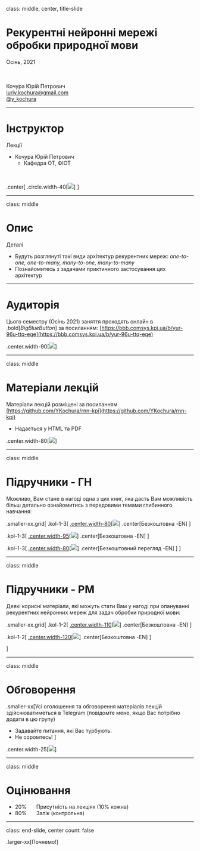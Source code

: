 class: middle, center, title-slide 

# Рекурентні нейронні мережі обробки природної мови

Осінь, 2021

<br><br>
Кочура Юрій Петрович<br>
[iuriy.kochura@gmail.com](mailto:iuriy.kochura@gmail.com) <br>
<a href="https://t.me/y_kochura">@y_kochura</a> <br>


---

# Інструктор

Лекції
- Кочура Юрій Петрович
  - Кафедра ОТ, ФІОТ

<br>

.center[
.circle.width-40[![](figures/course-details/ykochura.jpg)]
]

---

class: middle

# Опис

Деталі

- Будуть розглянуті такі види архітектур рекурентних мереж: *one-to-one, one-to-many, many-to-one, many-to-many*
- Познайомитесь з задачами приктичного застосування цих архітектур


---


# Аудиторія

Цього семестру (Осінь 2021) заняття проходять онлайн в .bold[*BigBlueButton*] за посиланням:  [https://bbb.comsys.kpi.ua/b/yur-96u-ttq-eqe](https://bbb.comsys.kpi.ua/b/yur-96u-ttq-eqe)

.center.width-90[![](figures/course-details/bbb.png)]

---

class: middle 

# Матеріали лекцій

Матеріали лекцій розміщені за посиланням [https://github.com/YKochura/rnn-kpi](https://github.com/YKochura/rnn-kpi)

- Надається у HTML та PDF


.center.width-80[![](figures/course-details/github.png)]

---

class: middle

# Підручники - ГН

 Можливо, Вам стане в нагоді одна з цих книг, яка дасть Вам можливість більш детально ознайомитись з передовими темами глибинного навчання:

.smaller-xx.grid[
.kol-1-3[
[.center.width-80[![](figures/course-details/deep-learning-book-goodfellow-cover.jpg)]](https://www.deeplearningbook.org/)
.center[Безкоштовна -EN]
]

.kol-1-3[
[.center.width-95[![](figures/course-details/Neural-Networks-and-Deep-Learning.png)]](http://neuralnetworksanddeeplearning.com/index.html)
.center[Безкоштовна -EN]
]

.kol-1-3[
[.center.width-80[![](figures/course-details/deep-learning-with-python-second-edition-chollet.png)]](https://www.manning.com/books/deep-learning-with-python-second-edition?query=deep/)
.center[Безкоштовний перегляд -EN]
  ]
]

---

class: middle

# Підручники - РМ

 Деякі корисні матеріали, які можуть стати Вам у нагоді при опануванні рекурентних нейронних мереж для задач обробки природної мови:

.smaller-xx.grid[
.kol-1-2[
[.center.width-110[![](figures/course-details/SLP.png)]](https://web.stanford.edu/~jurafsky/slp3/)
.center[Безкоштовна -EN]
]

.kol-1-2[
[.center.width-120[![](figures/course-details/Jacob-Eisenstein-Natural-Language-Processing.png)]](https://github.com/jacobeisenstein/gt-nlp-class/blob/master/notes/eisenstein-nlp-notes.pdf)
.center[Безкоштовна -EN]
]

]

---


class: middle

# Обговорення

.smaller-xx[Усі оголошення та обговорення матеріалів лекцій здійснюватиметься в Telegram (повідомте мене, якщо Вас потрібно додати в цю групу)

- Задавайте питання, які Вас турбують. 
- Не соромтесь!
]

.center.width-25[![](figures/course-details/telegram.png)]

---


class: middle

# Оцінювання

- 20%  &nbsp;&emsp; Присутність на лекціях (10% кожна)
- 80%  &nbsp;&emsp; Залік (контрольна)
---

class: end-slide, center
count: false

.larger-xx[Почнемо!]